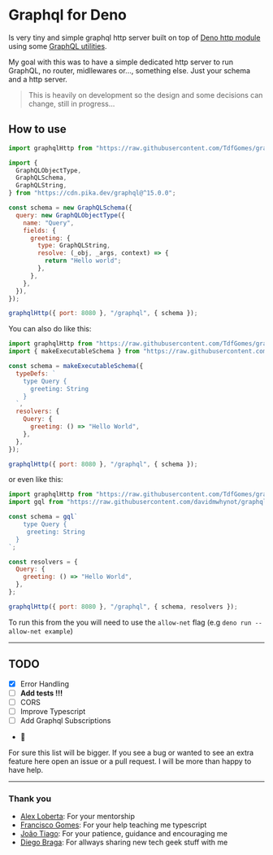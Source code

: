 # Graphql for Deno

Is very tiny and simple graphql http server built on top of
[Deno http module](https://deno.land/std/http) using some
[GraphQL utilities](http://graphql.org/graphql-js/).

My goal with this was to have a simple dedicated http server to run GraphQL, no
router, midllewares or..., something else. Just your schema and a http server.

> This is heavily on development so the design and some decisions can change,
> still in progress...

## How to use

```javascript
import graphqlHttp from "https://raw.githubusercontent.com/TdfGomes/graphql4deno/master/mod.ts";

import {
  GraphQLObjectType,
  GraphQLSchema,
  GraphQLString,
} from "https://cdn.pika.dev/graphql@^15.0.0";

const schema = new GraphQLSchema({
  query: new GraphQLObjectType({
    name: "Query",
    fields: {
      greeting: {
        type: GraphQLString,
        resolve: (_obj, _args, context) => {
          return "Hello world";
        },
      },
    },
  }),
});

graphqlHttp({ port: 8080 }, "/graphql", { schema });
```

You can also do like this:

```javascript
import graphqlHttp from "https://raw.githubusercontent.com/TdfGomes/graphql4deno/master/mod.ts";
import { makeExecutableSchema } from "https://raw.githubusercontent.com/TdfGomes/graphql4deno/master/deps.ts";

const schema = makeExecutableSchema({
  typeDefs: `
    type Query {
      greeting: String
    }
  `,
  resolvers: {
    Query: {
      greeting: () => "Hello World",
    },
  },
});

graphqlHttp({ port: 8080 }, "/graphql", { schema });
```

or even like this:

```javascript
import graphqlHttp from "https://raw.githubusercontent.com/TdfGomes/graphql4deno/master/mod.ts";
import gql from "https://raw.githubusercontent.com/davidmwhynot/graphql-tag-deno/master/mod.ts";

const schema = gql`
	type Query {
     greeting: String
  }
`;

const resolvers = {
  Query: {
    greeting: () => "Hello World",
  },
};

graphqlHttp({ port: 8080 }, "/graphql", { schema, resolvers });
```

To run this from the you will need to use the `allow-net` flag (e.g
`deno run --allow-net example`)

---

## TODO

- [x] Error Handling
- [ ] **Add tests !!!**
- [ ] CORS
- [ ] Improve Typescript
- [ ] Add Graphql Subscriptions
- 🤔

For sure this list will be bigger. If you see a bug or wanted to see an extra
feature here open an issue or a pull request. I will be more than happy to have
help.

---

### Thank you

- [Alex Loberta](https://github.com/alexlbr): For your mentorship
- [Francisco Gomes](https://github.com/FranciscoMCG): For your help teaching me
  typescript
- [João Tiago](https://www.linkedin.com/in/joaosilvatiago/): For your patience,
  guidance and encouraging me
- [Diego Braga](https://github.com/dsbrgg): For allways sharing new tech geek
  stuff with me
